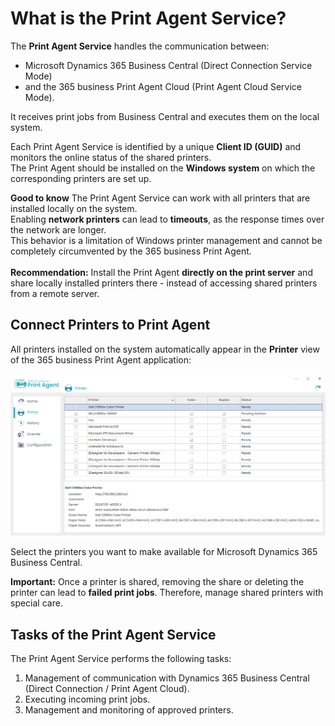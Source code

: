 # What is the Print Agent Service?

The **Print Agent Service** handles the communication between:

- Microsoft Dynamics 365 Business Central (Direct Connection Service Mode) 
- and the 365 business Print Agent Cloud (Print Agent Cloud Service Mode).

It receives print jobs from Business Central and executes them on the local system.

Each Print Agent Service is identified by a unique **Client ID (GUID)** and monitors the online status of the shared printers.  
The Print Agent should be installed on the **Windows system** on which the corresponding printers are set up.

<div class="alert alert-notice">
    <i class="fa-light fa-hand-point-up fa-lg"></i>
    <strong>Good to know</strong>
	The Print Agent Service can work with all printers that are installed locally on the system.<br>
	Enabling <b>network printers</b> can lead to <b>timeouts</b>, as the response times over the network are longer. <br>
	This behavior is a limitation of Windows printer management and cannot be completely circumvented by the 365 business Print Agent.<br><br>
	<b>Recommendation:</b> Install the Print Agent <b>directly on the print server</b> and share locally installed printers there - instead of accessing shared printers from a remote server.
</div>

## Connect Printers to Print Agent

All printers installed on the system automatically appear in the **Printer** view of the 365 business Print Agent application:

![Shared Printer](/assets/images/365-business-print-agent/ad01eb85658694c75716cb5dbce514bd3763fb94b48e505c0288c2bcf8638737.png) 

Select the printers you want to make available for Microsoft Dynamics 365 Business Central.

<div class="alert alert-warn">
    <i class="fa-light fa-triangle-exclamation fa-lg"></i> <strong>Important:</strong>
	Once a printer is shared, removing the share or deleting the printer can lead to <b>failed print jobs</b>.  
	Therefore, manage shared printers with special care.
</div>

## Tasks of the Print Agent Service

The Print Agent Service performs the following tasks:

 1. Management of communication with Dynamics 365 Business Central (Direct Connection / Print Agent Cloud).
 2. Executing incoming print jobs.
 3. Management and monitoring of approved printers.
